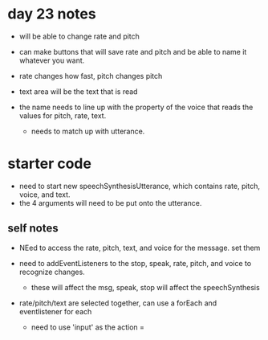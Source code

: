 # day 23 notes 
- will be able to change rate and pitch
- can make buttons that will save rate and pitch and be able to name it whatever you want.

- rate changes how fast, pitch changes pitch
- text area will be the text that is read
- the name needs to line up with the property of the voice that reads the values for pitch, rate, text.
  - needs to match up with utterance.

# starter code
- need to start new speechSynthesisUtterance, which contains rate, pitch, voice, and text.
- the 4 arguments will need to be put onto the utterance. 


## self notes
- NEed to access the rate, pitch, text, and voice for the message. set them
- need to addEventListeners to the stop, speak, rate, pitch, and voice to recognize changes.
  - these will affect the msg, speak, stop will affect the speechSynthesis

- rate/pitch/text are selected together, can use a forEach and eventlistener for each
  - need to use 'input' as the action
=